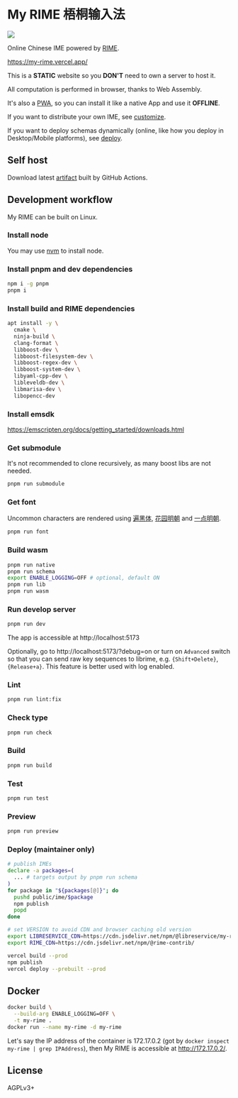 # My RIME 梧桐输入法
![](https://img.shields.io/github/license/LibreService/my_rime)

Online Chinese IME powered by [RIME](https://github.com/rime/librime).

https://my-rime.vercel.app/


This is a **STATIC** website so you **DON'T** need to own a server to host it.

All computation is performed in browser, thanks to Web Assembly.

It's also a [PWA](https://web.dev/progressive-web-apps/), so you can install it like a native App and use it **OFFLINE**.

If you want to distribute your own IME, see [customize](doc/customize.md).

If you want to deploy schemas dynamically (online, like how you deploy in Desktop/Mobile platforms), see [deploy](doc/deploy.md).
## Self host
Download latest [artifact](https://github.com/LibreService/my_rime/releases/download/latest/my-rime-dist.zip) built by GitHub Actions.

## Development workflow
My RIME can be built on Linux.

### Install node
You may use [nvm](https://github.com/nvm-sh/nvm) to install node.
### Install pnpm and dev dependencies
```sh
npm i -g pnpm
pnpm i
```
### Install build and RIME dependencies
```sh
apt install -y \
  cmake \
  ninja-build \
  clang-format \
  libboost-dev \
  libboost-filesystem-dev \
  libboost-regex-dev \
  libboost-system-dev \
  libyaml-cpp-dev \
  libleveldb-dev \
  libmarisa-dev \
  libopencc-dev
```
### Install emsdk
https://emscripten.org/docs/getting_started/downloads.html
### Get submodule
It's not recommended to clone recursively, as many boost libs are not needed.
```sh
pnpm run submodule
```
### Get font
Uncommon characters are rendered using
[遍黑体](https://github.com/Fitzgerald-Porthmouth-Koenigsegg/Plangothic-Project),
[花园明朝](https://github.com/max32002/max-hana)
and
[一点明朝](https://github.com/ichitenfont/I.Ming).
```sh
pnpm run font
```
### Build wasm
```sh
pnpm run native
pnpm run schema
export ENABLE_LOGGING=OFF # optional, default ON
pnpm run lib
pnpm run wasm
```
### Run develop server
```sh
pnpm run dev
```
The app is accessible at http://localhost:5173

Optionally, go to http://localhost:5173/?debug=on or turn on `Advanced` switch so that you can send raw key sequences to librime,
e.g. `{Shift+Delete}`, `{Release+a}`.
This feature is better used with log enabled.
### Lint
```sh
pnpm run lint:fix
```
### Check type
```sh
pnpm run check
```
### Build
```sh
pnpm run build
```
### Test
```sh
pnpm run test
```
### Preview
```sh
pnpm run preview
```
### Deploy (maintainer only)
```sh
# publish IMEs
declare -a packages=(
  ... # targets output by pnpm run schema
)
for package in "${packages[@]}"; do
  pushd public/ime/$package
  npm publish
  popd
done

# set VERSION to avoid CDN and browser caching old version
export LIBRESERVICE_CDN=https://cdn.jsdelivr.net/npm/@libreservice/my-rime@VERSION/dist/
export RIME_CDN=https://cdn.jsdelivr.net/npm/@rime-contrib/

vercel build --prod
npm publish
vercel deploy --prebuilt --prod
```

## Docker
```sh
docker build \
  --build-arg ENABLE_LOGGING=OFF \
  -t my-rime .
docker run --name my-rime -d my-rime
```
Let's say the IP address of the container is 172.17.0.2 (got by `docker inspect my-rime | grep IPAddress`), then My RIME is accessible at http://172.17.0.2/.

## License
AGPLv3+
